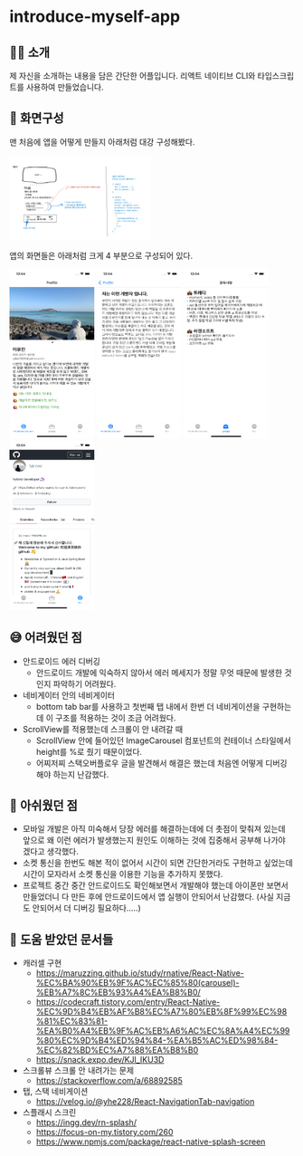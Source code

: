 # introduce-myself-app

## 🙆‍♀️ 소개

제 자신을 소개하는 내용을 담은 간단한 어플입니다. 리액트 네이티브 CLI와 타입스크립트를 사용하여 만들었습니다.

## 📄 화면구성

맨 처음에 앱을 어떻게 만들지 아래처럼 대강 구성해봤다.

<img src="https://github.com/lyj-ooz/my-screenshots/blob/master/plan.jpg" width="250" height="150"/>

앱의 화면들은 아래처럼 크게 4 부분으로 구성되어 있다.

<img src="https://github.com/lyj-ooz/my-screenshots/blob/master/1.png" width="150" height="300"/>
<img src="https://github.com/lyj-ooz/my-screenshots/blob/master/1-1.png" width="150" height="300"/>
<img src="https://github.com/lyj-ooz/my-screenshots/blob/master/2.png" width="150" height="300"/>
<img src="https://github.com/lyj-ooz/my-screenshots/blob/master/3.png" width="150" height="300"/>

## 😅 어려웠던 점

- 안드로이드 에러 디버깅
  - 안드로이드 개발에 익숙하지 않아서 에러 메세지가 정말 무엇 때문에 발생한 것인지 파악하기 어려웠다.
- 네비게이터 안의 네비게이터
  - bottom tab bar를 사용하고 첫번째 탭 내에서 한번 더 네비게이션을 구현하는데 이 구조를 적용하는 것이 조금 어려웠다.
- ScrollView를 적용했는데 스크롤이 안 내려갈 때
  - ScrollView 안에 들어있던 ImageCarousel 컴포넌트의 컨테이너 스타일에서 height를 %로 줬기 때문이었다.
  - 어찌저찌 스택오버플로우 글을 발견해서 해결은 했는데 처음엔 어떻게 디버깅 해야 하는지 난감했다.

## 🤔 아쉬웠던 점

- 모바일 개발은 아직 미숙해서 당장 에러를 해결하는데에 더 촛점이 맞춰져 있는데 앞으로 왜 이런 에러가 발생했는지 원인도 이해하는 것에 집중해서 공부해 나가야 겠다고 생각했다.
- 소켓 통신을 한번도 해본 적이 없어서 시간이 되면 간단한거라도 구현하고 싶었는데 시간이 모자라서 소켓 통신을 이용한 기능을 추가하지 못했다.
- 프로젝트 중간 중간 안드로이드도 확인해보면서 개발해야 했는데 아이폰만 보면서 만들었더니 다 만든 후에 안드로이드에서 앱 실행이 안되어서 난감했다. (사실 지금도 안되어서 더 디버깅 필요하다.....)

## 🤝 도움 받았던 문서들

- 캐러셀 구현
  - https://maruzzing.github.io/study/rnative/React-Native-%EC%BA%90%EB%9F%AC%EC%85%80(carousel)-%EB%A7%8C%EB%93%A4%EA%B8%B0/
  - https://codecraft.tistory.com/entry/React-Native-%EC%9D%B4%EB%AF%B8%EC%A7%80%EB%8F%99%EC%98%81%EC%83%81-%EA%B0%A4%EB%9F%AC%EB%A6%AC%EC%8A%A4%EC%99%80%EC%9D%B4%ED%94%84-%EA%B5%AC%ED%98%84-%EC%82%BD%EC%A7%88%EA%B8%B0
  - https://snack.expo.dev/KJl_IKU3D
- 스크롤뷰 스크롤 안 내려가는 문제
  - https://stackoverflow.com/a/68892585
- 탭, 스택 네비게이션
  - https://velog.io/@yhe228/React-NavigationTab-navigation
- 스플래시 스크린
  - https://ingg.dev/rn-splash/
  - https://focus-on-my.tistory.com/260
  - https://www.npmjs.com/package/react-native-splash-screen
